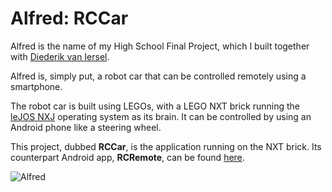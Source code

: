 Alfred: RCCar
=============
Alfred is the name of my High School Final Project, which I built together with [Diederik van Iersel](https://github.com/DWvanIersel). 

Alfred is, simply put, a robot car that can be controlled remotely using a smartphone.

The robot car is built using LEGOs, with a LEGO NXT brick running the [leJOS NXJ](http://lejos.sourceforge.net/) operating system as its brain. 
It can be controlled by using an Android phone like a steering wheel.

This project, dubbed __RCCar__, is the application running on the NXT brick. Its counterpart Android app, __RCRemote__, can be found [here](https://github.com/DouweM/RCRemote).

![Alfred](http://f.cl.ly/items/1h2n3Q131o3j0e0J3L3G/Alfred.jpg)
